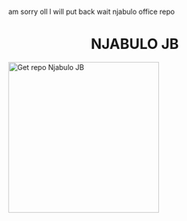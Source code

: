 am sorry oll l will put back wait njabulo office repo

<h1 align="center">  NJABULO JB </h1>
  <a href="https://github.com/NjabuloJ/Njabulo-Jb"><img src="https://img.shields.io/badge/Get%2repo%20NjabuloJb-white" alt="Get repo Njabulo JB " width="300"></a>
